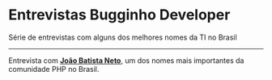 # Entrevistas Bugginho Developer
Série de entrevistas com alguns dos melhores nomes da TI no Brasil

---

Entrevista com [**João Batista Neto**][1], um dos nomes mais importantes da comunidade PHP no Brasil.

  [1]: https://github.com/BugginhoDeveloper/entrevistas/blob/master/joao-batista-neto.md
